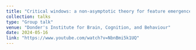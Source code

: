 ```yaml
---
title: "Critical windows: a non-asymptotic theory for feature emergence in generative models"
collection: talks
type: "Group talk"
venue: "Donder's Institute for Brain, Cognition, and Behaviour"
date: 2024-05-16
link: "https://www.youtube.com/watch?v=NbnBmi5k1UQ"
---
```


